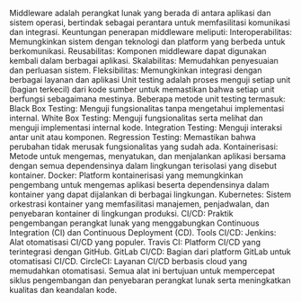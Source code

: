 

Middleware adalah perangkat lunak yang berada di antara aplikasi dan sistem operasi, bertindak sebagai perantara untuk memfasilitasi komunikasi dan integrasi. Keuntungan penerapan middleware meliputi: Interoperabilitas: Memungkinkan sistem dengan teknologi dan platform yang berbeda untuk berkomunikasi. Reusabilitas: Komponen middleware dapat digunakan kembali dalam berbagai aplikasi. Skalabilitas: Memudahkan penyesuaian dan perluasan sistem. Fleksibilitas: Memungkinkan integrasi dengan berbagai layanan dan aplikasi
Unit testing adalah proses menguji setiap unit (bagian terkecil) dari kode sumber untuk memastikan bahwa setiap unit berfungsi sebagaimana mestinya. Beberapa metode unit testing termasuk: Black Box Testing: Menguji fungsionalitas tanpa mengetahui implementasi internal. White Box Testing: Menguji fungsionalitas serta melihat dan menguji implementasi internal kode. Integration Testing: Menguji interaksi antar unit atau komponen. Regression Testing: Memastikan bahwa perubahan tidak merusak fungsionalitas yang sudah ada.
Kontainerisasi: Metode untuk mengemas, menyatukan, dan menjalankan aplikasi bersama dengan semua dependensinya dalam lingkungan terisolasi yang disebut kontainer. Docker: Platform kontainerisasi yang memungkinkan pengembang untuk mengemas aplikasi beserta dependensinya dalam kontainer yang dapat dijalankan di berbagai lingkungan. Kubernetes: Sistem orkestrasi kontainer yang memfasilitasi manajemen, penjadwalan, dan penyebaran kontainer di lingkungan produksi.
CI/CD: Praktik pengembangan perangkat lunak yang menggabungkan Continuous Integration (CI) dan Continuous Deployment (CD). Tools CI/CD: Jenkins: Alat otomatisasi CI/CD yang populer. Travis CI: Platform CI/CD yang terintegrasi dengan GitHub. GitLab CI/CD: Bagian dari platform GitLab untuk otomatisasi CI/CD. CircleCI: Layanan CI/CD berbasis cloud yang memudahkan otomatisasi. Semua alat ini bertujuan untuk mempercepat siklus pengembangan dan penyebaran perangkat lunak serta meningkatkan kualitas dan keandalan kode.
